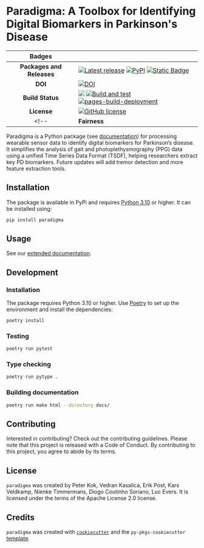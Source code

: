 # Paradigma: A Toolbox for Identifying Digital Biomarkers in Parkinson's Disease

| Badges | |
|:----:|----|
| **Packages and Releases** | [![Latest release](https://img.shields.io/github/release/biomarkersparkinson/paradigma.svg)](https://github.com/biomarkersparkinson/paradigma/releases/latest) [![PyPI](https://img.shields.io/pypi/v/paradigma.svg)](https://pypi.python.org/pypi/paradigma/)  [![Static Badge](https://img.shields.io/badge/RSD-paradigma-lib)](https://research-software-directory.org/software/paradigma) |
| **DOI** | [![DOI](https://zenodo.org/badge/DOI/10.5281/zenodo.13838393.svg)](https://doi.org/10.5281/zenodo.13838393) |
| **Build Status** | [![](https://img.shields.io/badge/python-3.10+-blue.svg)](https://www.python.org/downloads/) [![Build and test](https://github.com/biomarkersParkinson/paradigma/actions/workflows/build-and-test.yml/badge.svg)](https://github.com/biomarkersParkinson/paradigma/actions/workflows/build-and-test.yml) [![pages-build-deployment](https://github.com/biomarkersParkinson/paradigma/actions/workflows/pages/pages-build-deployment/badge.svg)](https://github.com/biomarkersParkinson/paradigma/actions/workflows/pages/pages-build-deployment) |
| **License** |  [![GitHub license](https://img.shields.io/github/license/biomarkersParkinson/paradigma)](https://github.com/biomarkersparkinson/paradigma/blob/main/LICENSE) |
<!-- | **Fairness** |  [![fair-software.eu](https://img.shields.io/badge/fair--software.eu-%E2%97%8F%20%20%E2%97%8F%20%20%E2%97%8F%20%20%E2%97%8F%20%20%E2%97%8F-green)](https://fair-software.eu) [![OpenSSF Best Practices](https://bestpractices.coreinfrastructure.org/projects/8083/badge)](https://www.bestpractices.dev/projects/8083) | -->


Paradigma is a Python package (see [documentation](https://biomarkersparkinson.github.io/paradigma/)) for processing wearable sensor data to identify digital biomarkers for Parkinson’s disease. It simplifies the analysis of gait and photoplethysmography (PPG) data using a unified Time Series Data Format (TSDF), helping researchers extract key PD biomarkers. Future updates will add tremor detection and more feature extraction tools.


## Installation

The package is available in PyPi and requires [Python 3.10](https://www.python.org/downloads/) or higher. It can be installed using:

```bash
pip install paradigma
```

## Usage

See our [extended documentation](https://biomarkersparkinson.github.io/paradigma/).


## Development

### Installation
The package requires Python 3.10 or higher. Use [Poetry](https://python-poetry.org/docs/#installation) to set up the environment and install the dependencies:

```bash
poetry install
```

### Testing

```bash
poetry run pytest
```

### Type checking

```bash
poetry run pytype .
```

### Building documentation

```bash
poetry run make html --directory docs/
```

## Contributing

Interested in contributing? Check out the contributing guidelines. Please note that this project is released with a Code of Conduct. By contributing to this project, you agree to abide by its terms.

## License

`paradigma` was created by Peter Kok, Vedran Kasalica, Erik Post, Kars Veldkamp, Nienke Timmermans, Diogo Coutinho Soriano, Luc Evers. It is licensed under the terms of the Apache License 2.0 license.

## Credits

`paradigma` was created with [`cookiecutter`](https://cookiecutter.readthedocs.io/en/latest/) and the `py-pkgs-cookiecutter` [template](https://github.com/py-pkgs/py-pkgs-cookiecutter).
